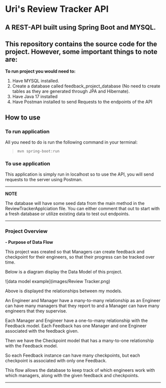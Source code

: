 # Uri's Review Tracker API
A REST-API built using Spring Boot and MYSQL.
---

## This repository contains the source code for the project. However, some important things to note are:
**To run project you would need to:**
1. Have MYSQL installed.
2. Create a database called feedback_project_database (No need to create tables as they are generated through JPA and Hibernate).
3. Have Java 17 installed
4. Have Postman installed to send Requests to the endpoints of the API


## How to use

### To run application
All you need to do is run the following command in your terminal:
> `mvn spring-boot:run`


### To use application
This application is simply run in localhost so to use the API,
you will send requests to the server using Postman.

---
**NOTE**

The database will have some seed data from the main method in the ReviewTrackerApplciation file.
You can either comment that out to start with a fresh database or utilize existing data to test out endpoints.

----
### Project Overview
**- Purpose of Data Flow**

This project was created so that Managers can create feedback and checkpoint for their engineers,
so that their progress can be tracked over time.

Below is a diagram display the Data Model of this project.


![data model example](images/Review Tracker.png)

Above is displayed the relationships between my models.

An Engineer and Manager have a many-to-many relationship as an Engineer can have many
managers that they report to and a Manager can have many engineers that they supervise.

Each Manager and Engineer have a one-to-many relationship with the Feedback model.
Each Feedback has one Manager and one Engineer associated with the feedback given.

Then we have the Checkpoint model that has a many-to-one relationship with the Feedback
model. 

So each Feedback instance can have many checkpoints, but each checkpoint is associated 
with only one Feedback.

This flow allows the database to keep track of which engineers work with which managers, along
with the given feedback and checkpoints.

----

